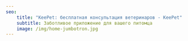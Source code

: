 ```yaml
---
seo:
    title: "KeePet: бесплатная консультация ветеринаров - KeePet"
    subtitle: Заботливое приложение для вашего питомца
    image: /img/home-jumbotron.jpg
---
```


